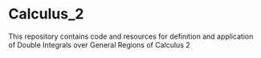 # Calculus_2
This repository contains code and resources for definition and application of Double Integrals over General Regions of Calculus 2
